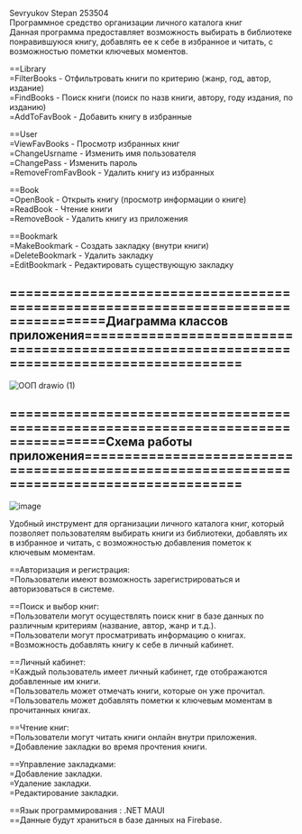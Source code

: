 Sevryukov Stepan 253504  
Программное средство организации личного каталога книг  
Данная программа предоставляет возможность выбирать в библиотеке понравившуюся книгу, добавлять ее к себе в избранное и читать, с возможностью пометки ключевых моментов.

==Library  
=FilterBooks - Отфильтровать книги по критерию (жанр, год, автор, издание)  
=FindBooks - Поиск книги (поиск по назв книги, автору, году издания, по изданию)  
=AddToFavBook - Добавить книгу в избранные  

==User  
=ViewFavBooks - Просмотр избранных книг  
=ChangeUsrname - Изменить имя пользователя  
=ChangePass - Изменить пароль  
=RemoveFromFavBook - Удалить книгу из избранных

==Book  
=OpenBook - Открыть книгу (просмотр информации о книге)  
=ReadBook - Чтение книги  
=RemoveBook - Удалить книгу из приложения   

==Bookmark  
=MakeBookmark - Создать закладку (внутри книги)  
=DeleteBookmark - Удалить закладку  
=EditBookmark - Редактировать существующую закладку


## ==================================================================================Диаграмма классов приложения==========================================================================================
![ООП drawio (1)](https://github.com/auumeiss/OOP_KURS/assets/159965679/103582cf-048f-435c-b079-2fae5c59c166)




## ==================================================================================Схема работы приложения==========================================================================================
![image](https://github.com/auumeiss/OOP_KURS/assets/159965679/a6ab9411-ab3a-41e7-926c-c9582cad6d9b)

Удобный инструмент для организации личного каталога книг, который позволяет пользователям выбирать книги из библиотеки, добавлять их в избранное и читать, с возможностью добавления пометок к ключевым моментам.

==Авторизация и регистрация:  
=Пользователи имеют возможность зарегистрироваться и авторизоваться в системе.

==Поиск и выбор книг:  
=Пользователи могут осуществлять поиск книг в базе данных по различным критериям (название, автор, жанр и т.д.).  
=Пользователи могут просматривать информацию о книгах.  
=Возможность добавлять книгу к себе в личный кабинет.

==Личный кабинет:   
=Каждый пользователь имеет личный кабинет, где отображаются добавленные им книги.  
=Пользователь может отмечать книги, которые он уже прочитал.  
=Пользователь может добавлять пометки к ключевым моментам в прочитанных книгах.  

==Чтение книг:  
=Пользователи могут читать книги онлайн внутри приложения.  
=Добавление закладки во время прочтения книги.

==Управление закладками:  
=Добавление закладки.  
=Удаление закладки.  
=Редактирование закладки.


==Язык программирования : .NET MAUI  
==Данные будут храниться в базе данных на Firebase.

